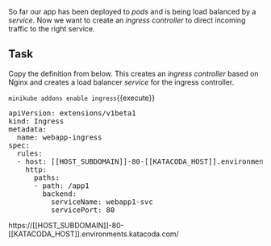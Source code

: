 So far our app has been deployed to _pods_ and is being load balanced by a _service_. Now we want to create an _ingress controller_ to direct incoming traffic to the right service.

## Task
Copy the definition from below. This creates an _ingress controller_ based on Nginx and creates a load balancer _service_ for the ingress controller.

`minikube addons enable ingress`{{execute}}


<pre class="file dockerfile" data-filename="routing.yaml" data-target="replace">
apiVersion: extensions/v1beta1
kind: Ingress
metadata:
  name: webapp-ingress
spec:
  rules:
  - host: [[HOST_SUBDOMAIN]]-80-[[KATACODA_HOST]].environments.katacoda.com
    http:
      paths:
      - path: /app1
        backend:
          serviceName: webapp1-svc
          servicePort: 80
</pre>

https://[[HOST_SUBDOMAIN]]-80-[[KATACODA_HOST]].environments.katacoda.com/